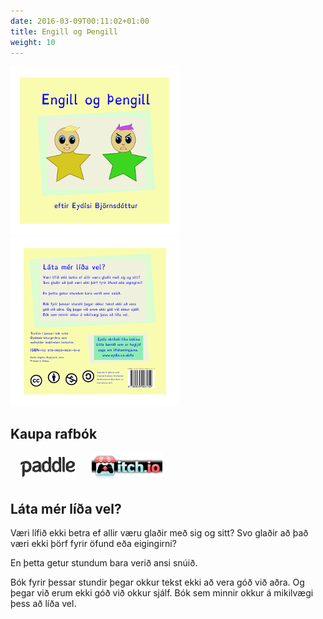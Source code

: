 ```yaml
---
date: 2016-03-09T00:11:02+01:00
title: Engill og Þengill
weight: 10
---
```


![Cover](/images/EngillogThengillCover.png)
![BackCover](/images/EngillogThengillBackCover.png)
## Kaupa rafbók <br>
&nbsp; &nbsp; <a href="#" class="paddle_button" data-product="508840" data-allow-quantity="false" data-theme="none">![Paddle](/images/paddle.png)</a> &nbsp; &nbsp; &nbsp; <a href="https://eydis.itch.io/engillogthengill">![Itch.io](/images/itchio.png)</a>

## Láta mér líða vel?

Væri lífið ekki betra ef allir væru glaðir með sig og sitt? Svo glaðir að það væri ekki þörf fyrir öfund eða eigingirni?

En þetta getur stundum bara verið ansi snúið.

Bók fyrir þessar stundir þegar okkur tekst ekki að vera góð við aðra. Og þegar við erum ekki góð við okkur sjálf. Bók sem minnir okkur á mikilvægi þess að líða vel.
